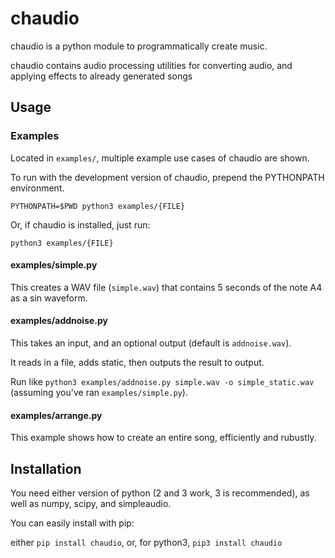 # chaudio

chaudio is a python module to programmatically create music.

chaudio contains audio processing utilities for converting audio, and applying effects to already generated songs


## Usage

### Examples

Located in `examples/`, multiple example use cases of chaudio are shown.

To run with the development version of chaudio, prepend the PYTHONPATH environment.

`PYTHONPATH=$PWD python3 examples/{FILE}`

Or, if chaudio is installed, just run:

`python3 examples/{FILE}`


#### examples/simple.py

This creates a WAV file (`simple.wav`) that contains 5 seconds of the note A4 as a sin waveform.


#### examples/addnoise.py

This takes an input, and an optional output (default is `addnoise.wav`). 

It reads in a file, adds static, then outputs the result to output.

Run like `python3 examples/addnoise.py simple.wav -o simple_static.wav` (assuming you've ran `examples/simple.py`).


#### examples/arrange.py

This example shows how to create an entire song, efficiently and rubustly.



## Installation

You need either version of python (2 and 3 work, 3 is recommended), as well as numpy, scipy, and simpleaudio.

You can easily install with pip: 

either `pip install chaudio`, or, for python3, `pip3 install chaudio`



